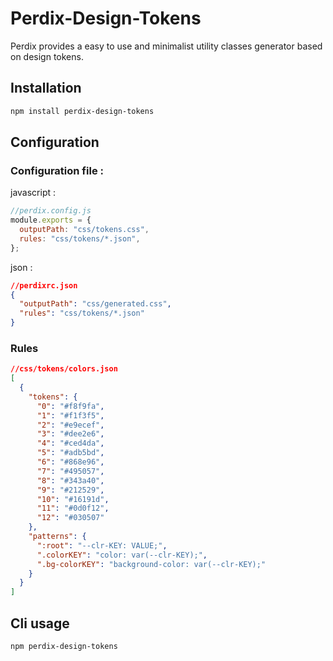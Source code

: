 # Perdix-Design-Tokens

Perdix provides a easy to use and minimalist utility classes generator based on design tokens.

## Installation

```bash
npm install perdix-design-tokens
```

## Configuration

### Configuration file :

javascript :

```js
//perdix.config.js
module.exports = {
  outputPath: "css/tokens.css",
  rules: "css/tokens/*.json",
};
```

json :

```json
//perdixrc.json
{
  "outputPath": "css/generated.css",
  "rules": "css/tokens/*.json"
}
```

### Rules

```json
//css/tokens/colors.json
[
  {
    "tokens": {
      "0": "#f8f9fa",
      "1": "#f1f3f5",
      "2": "#e9ecef",
      "3": "#dee2e6",
      "4": "#ced4da",
      "5": "#adb5bd",
      "6": "#868e96",
      "7": "#495057",
      "8": "#343a40",
      "9": "#212529",
      "10": "#16191d",
      "11": "#0d0f12",
      "12": "#030507"
    },
    "patterns": {
      ":root": "--clr-KEY: VALUE;",
      ".colorKEY": "color: var(--clr-KEY);",
      ".bg-colorKEY": "background-color: var(--clr-KEY);"
    }
  }
]
```

## Cli usage

```bash
npm perdix-design-tokens
```
